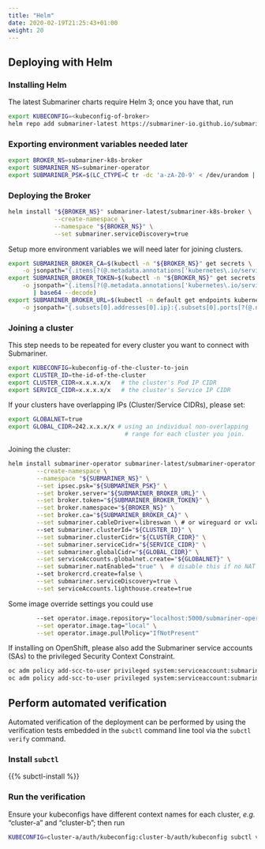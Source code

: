 ```yaml
---
title: "Helm"
date: 2020-02-19T21:25:43+01:00
weight: 20
---
```


## Deploying with Helm

### Installing Helm

The latest Submariner charts require Helm 3; once you have that, run

```bash
export KUBECONFIG=<kubeconfig-of-broker>
helm repo add submariner-latest https://submariner-io.github.io/submariner-charts/charts
```

### Exporting environment variables needed later

```bash
export BROKER_NS=submariner-k8s-broker
export SUBMARINER_NS=submariner-operator
export SUBMARINER_PSK=$(LC_CTYPE=C tr -dc 'a-zA-Z0-9' < /dev/urandom | fold -w 64 | head -n 1)
```

### Deploying the Broker

```bash
helm install "${BROKER_NS}" submariner-latest/submariner-k8s-broker \
             --create-namespace \
             --namespace "${BROKER_NS}" \
             --set submariner.serviceDiscovery=true
```

Setup more environment variables we will need later for joining clusters.

```bash
export SUBMARINER_BROKER_CA=$(kubectl -n "${BROKER_NS}" get secrets \
    -o jsonpath="{.items[?(@.metadata.annotations['kubernetes\.io/service-account\.name']=='${BROKER_NS}-client')].data['ca\.crt']}")
export SUBMARINER_BROKER_TOKEN=$(kubectl -n "${BROKER_NS}" get secrets \
    -o jsonpath="{.items[?(@.metadata.annotations['kubernetes\.io/service-account\.name']=='${BROKER_NS}-client')].data.token}" \
       | base64 --decode)
export SUBMARINER_BROKER_URL=$(kubectl -n default get endpoints kubernetes \
    -o jsonpath="{.subsets[0].addresses[0].ip}:{.subsets[0].ports[?(@.name=='https')].port}")
```

### Joining a cluster

This step needs to be repeated for every cluster you want to connect with Submariner.

```bash
export KUBECONFIG=kubeconfig-of-the-cluster-to-join
export CLUSTER_ID=the-id-of-the-cluster
export CLUSTER_CIDR=x.x.x.x/x   # the cluster's Pod IP CIDR
export SERVICE_CIDR=x.x.x.x/x   # the cluster's Service IP CIDR
```

If your clusters have overlapping IPs (Cluster/Service CIDRs), please set:

```bash
export GLOBALNET=true
export GLOBAL_CIDR=242.x.x.x/x # using an individual non-overlapping
                                 # range for each cluster you join.
```

Joining the cluster:

```bash
helm install submariner-operator submariner-latest/submariner-operator \
        --create-namespace \
        --namespace "${SUBMARINER_NS}" \
        --set ipsec.psk="${SUBMARINER_PSK}" \
        --set broker.server="${SUBMARINER_BROKER_URL}" \
        --set broker.token="${SUBMARINER_BROKER_TOKEN}" \
        --set broker.namespace="${BROKER_NS}" \
        --set broker.ca="${SUBMARINER_BROKER_CA}" \
        --set submariner.cableDriver=libreswan \ # or wireguard or vxlan
        --set submariner.clusterId="${CLUSTER_ID}" \
        --set submariner.clusterCidr="${CLUSTER_CIDR}" \
        --set submariner.serviceCidr="${SERVICE_CIDR}" \
        --set submariner.globalCidr="${GLOBAL_CIDR}" \
        --set serviceAccounts.globalnet.create="${GLOBALNET}" \
        --set submariner.natEnabled="true" \  # disable this if no NAT will happen between gateways
        --set brokercrd.create=false \
        --set submariner.serviceDiscovery=true \
        --set serviceAccounts.lighthouse.create=true
```

Some image override settings you could use

```bash
        --set operator.image.repository="localhost:5000/submariner-operator" \
        --set operator.image.tag="local" \
        --set operator.image.pullPolicy="IfNotPresent"
```

If installing on OpenShift, please also add the Submariner service accounts (SAs) to the
privileged Security Context Constraint.

```bash
oc adm policy add-scc-to-user privileged system:serviceaccount:submariner:submariner-routeagent
oc adm policy add-scc-to-user privileged system:serviceaccount:submariner:submariner-engine
```

## Perform automated verification

Automated verification of the deployment can be performed by using the verification
tests embedded in the `subctl` command line tool via the `subctl verify` command.

### Install `subctl`

{{% subctl-install %}}

### Run the verification

Ensure your kubeconfigs have different context names for each cluster, _e.g._ “cluster-a” and “cluster-b”;
then run

```bash
KUBECONFIG=cluster-a/auth/kubeconfig:cluster-b/auth/kubeconfig subctl verify --kubecontexts cluster-a,cluster-b --verbose
```
